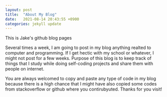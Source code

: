 ```yaml
---
layout: post
title:  "About My Blog"
date:   2021-08-14 20:43:55 +0900
categories: jekyll update
---
```


This is Jake's github blog pages

Several times a week, I am going to post in my blog anything realted to computer and programming. If I get hectic with my school or whatever, I might not post for a few weeks. Purpose of this blog is to keep track of things that I study while doing self-coding projects and share them with people on internet. 

You are always welcomed to copy and paste any type of code in my blog because there is a high chance that I might have also copied some codes from stackoverflow or github where you contirubyuted. Thanks for you visit!

